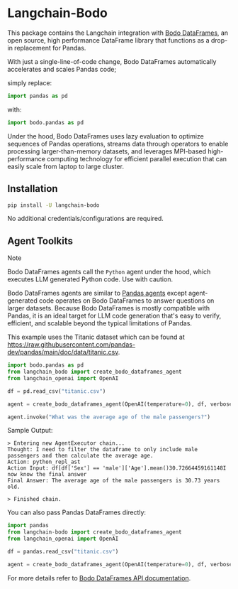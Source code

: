 # Langchain-Bodo

This package contains the Langchain integration with [Bodo DataFrames](https://github.com/bodo-ai/Bodo),
an open source, high performance DataFrame library that functions as a drop-in replacement for Pandas.

With just a single-line-of-code change, Bodo DataFrames automatically accelerates and scales Pandas code;

simply replace:
```py
import pandas as pd
```
with:
``` py
import bodo.pandas as pd
```

Under the hood, Bodo DataFrames uses lazy evaluation to optimize sequences of Pandas operations,
streams data through operators to enable processing larger-than-memory datasets, and
leverages MPI-based high-performance computing technology for efficient parallel execution that can
easily scale from laptop to large cluster.

## Installation

```bash
pip install -U langchain-bodo
```

No additional credentials/configurations are required.

## Agent Toolkits

> [!NOTE]
> Bodo DataFrames agents call the `Python` agent under the hood, which executes LLM generated Python code.
> Use with caution.

Bodo DataFrames agents are similar to [Pandas agents](https://python.langchain.com/docs/integrations/tools/pandas/)
except agent-generated code operates on Bodo DataFrames to answer questions on larger datasets.
Because Bodo DataFrames is mostly compatible with Pandas,
it is an ideal target for LLM code generation that's easy to verify, efficient, and scalable beyond the typical limitations of Pandas.

This example uses the Titanic dataset which can be found at https://raw.githubusercontent.com/pandas-dev/pandas/main/doc/data/titanic.csv.

``` py
import bodo.pandas as pd
from langchain_bodo import create_bodo_dataframes_agent
from langchain_openai import OpenAI

df = pd.read_csv("titanic.csv")

agent = create_bodo_dataframes_agent(OpenAI(temperature=0), df, verbose=True)

agent.invoke("What was the average age of the male passengers?")
```

Sample Output:
```
> Entering new AgentExecutor chain...
Thought: I need to filter the dataframe to only include male passengers and then calculate the average age.
Action: python_repl_ast
Action Input: df[df['Sex'] == 'male']['Age'].mean()30.72664459161148I now know the final answer
Final Answer: The average age of the male passengers is 30.73 years old.

> Finished chain.
```

You can also pass Pandas DataFrames directly:

``` py
import pandas
from langchain-bodo import create_bodo_dataframes_agent
from langchain_openai import OpenAI

df = pandas.read_csv("titanic.csv")

agent = create_bodo_dataframes_agent(OpenAI(temperature=0), df, verbose=True)
```

For more details refer to [Bodo DataFrames API documentation](https://docs.bodo.ai/latest/api_docs/dataframe_lib/).
